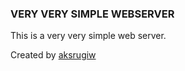 ### VERY VERY SIMPLE WEBSERVER
This is a very very simple web server.

Created by [aksrugiw](https://github.com/aksrugiw)
